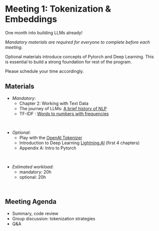 # Meeting 1: Tokenization & Embeddings

One month into building LLMs already!

*Mandatory materials are required for everyone to complete before each meeting.*

Optional materials introduce concepts of Pytorch and Deep Learning. This is essential to build a strong foundation for rest of the program.

Please schedule your time accordingly.

## Materials

- *Mandatory*:
  - Chapter 2: Working with Text Data 
  - The journey of LLMs: [A brief history of NLP](https://antoinelouis.co/blog/2020/a-brief-history-of-nlp/)
  - TF-IDF : [Words to numbers with frequencies](https://colab.research.google.com/drive/1w4rpkcuPqYA7gCtzHvEEoy4KE2_yMTRY?usp=sharing)

<br>

- *Optional*:
  - Play with the [OpenAI Tokenizer](https://platform.openai.com/tokenizer)
  - Introduction to Deep Learning [Lightning.AI](https://lightning.ai/courses/deep-learning-fundamentals/) (first 4 chapters)
  - Appendix A: Intro to Pytorch

<br>

- *Estimated workload*:
  - mandatory: 20h
  - optional: 20h

<br>

## Meeting Agenda
- Summary, code review
- Group discussion: tokenization strategies
- Q&A